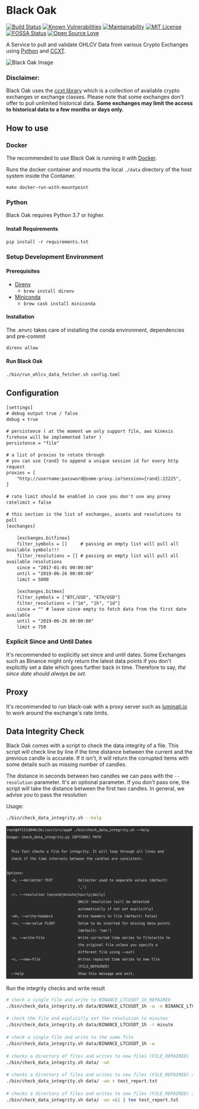 # Black Oak 

[![Build Status](https://travis-ci.org/soerenmartius/black-oak.svg?branch=master)](https://travis-ci.org/soerenmartius/black-oak)
[![Known Vulnerabilities](https://snyk.io//test/github/soerenmartius/black-oak/badge.svg?targetFile=requirements.txt)](https://snyk.io//test/github/soerenmartius/black-oak?targetFile=requirements.txt)
[![Maintainability](https://api.codeclimate.com/v1/badges/ca28e22f618d3fbdc4ae/maintainability)](https://codeclimate.com/github/soerenmartius/black-oak/maintainability)
[![MIT License](https://badges.frapsoft.com/os/mit/mit.svg?v=102)](https://github.com/ellerbrock/open-source-badge/)
[![FOSSA Status](https://app.fossa.io/api/projects/git%2Bgithub.com%2Fsoerenmartius%2Fblack-oak.svg?type=shield)](https://app.fossa.io/projects/git%2Bgithub.com%2Fsoerenmartius%2Fblack-oak?ref=badge_shield)
[![Open Source Love](https://badges.frapsoft.com/os/v1/open-source.svg?v=103)](https://github.com/ellerbrock/open-source-badges/)



A Service to pull and validate OHLCV Data from various Crypto Exchanges using [Python](https://www.python.org/) and [CCXT](https://github.com/ccxt/ccxt).

![Black Oak Image](https://cdn11.bigcommerce.com/s-f74ff/products/9570/images/23270/bbbbbbbbbbbbbbbb__41098.1483834378.1280.1280.jpg?c=2)


### Disclaimer:
Black Oak uses the [ccxt library](https://github.com/ccxt/ccxt) which is a collection of available crypto exchanges or
exchange classes. Please note that some exchanges don't offer to pull unlimited historical data. **Some exchanges may
limit the access to historical data to a few months or days only.**

## How to use

### Docker
The recommended to use Black Oak is running it with [Docker](https://www.docker.com).

Runs the docker container and mounts the local `./data` directory of the host system inside the Container. 
```
make docker-run-with-mountpoint
``` 

### Python
Black Oak requires Python 3.7 or higher.

#### Install Requirements
```
pip install -r requirements.txt
```

### Setup Development Environment
#### Prerequisites
- [Direnv](https://direnv.net/)
  - `brew install direnv`
- [Miniconda](https://docs.conda.io/en/latest/miniconda.html)
  - `brew cask install miniconda`

#### Installation
The .envrc takes care of installing the conda environment, dependencies and pre-commit
```bash
direnv allow
```

#### Run Black Oak
```bash
./bin/run_ohlcv_data_fetcher.sh config.toml
```


## Configuration
```
[settings]
# debug output true / false
debug = true

# persistence ( at the moment we only support file, aws kinesis firehose will be implemented later )
persistence = "file"

# a list of proxies to rotate through
# you can use {rand} to append a unique session id for every http request
proxies = [
    "http://username:password@some-proxy.io?session={rand}:22225",
]

# rate limit should be enabled in case you don't use any proxy
ratelimit = false

# this section is the list of exchanges, assets and resolutions to poll
[exchanges]

    [exchanges.bitfinex]
    filter_symbols = []     # passing an empty list will pull all available symbols!!!
    filter_resolutions = [] # passing an empty list will pull all available resolutions
    since = "2017-01-01 00:00:00"
    until = "2019-06-26 00:00:00"
    limit = 5000

    [exchanges.bitmex]
    filter_symbols = ["BTC/USD", "ETH/USD"]
    filter_resolutions = ["1m", "1h", "1d"]
    since = "" # leave since empty to fetch data from the first date available
    until = "2019-06-26 00:00:00"
    limit = 750
```
### Explicit Since and Until Dates
It's recommended to explicitly set since and until dates. Some Exchanges such as Binance might only return the latest
data points if you don't explicitly set a date which goes further back in time. Therefore to say, *the since date should
always be set.*

## Proxy
It's recommended to run black-oak with a proxy server such as [luminati.io](https://luminati.io) to work around the exchange's rate limits.

## Data Integrity Check
Black Oak comes with a script to check the data integrity of a file. This script will check line by line if the time distance
between the current and the previous candle is accurate. If it isn't, it will return the corrupted items with some
details such as missing number of candles.

The distance in seconds between two candles we can pass with the `--resolution` parameter. It's an optional parameter. If
you don't pass one, the script will take the distance between the first two candles. In general, we advise you to pass the 
resolution


Usage:
```bash
./bin/check_data_integrity.sh --help
```
![Data Integrity Check](_docs/_images/usage.png)

Run the integrity checks and write result
```bash
# check a single file and write to BINANCE_LTCUSDT_1h_REPAIRED
./bin/check_data_integrity.sh data/BINANCE_LTCUSDT_1h -w -o BINANCE_LTCUSDT_1h_COMPLETE 

# check the file and explicitly set the resolution to minutes
./bin/check_data_integrity.sh data/BINANCE_LTCUSDT_1h -r minute

# check a single file and write to the same file
./bin/check_data_integrity.sh data/BINANCE_LTCUSDT_1h -w

# checks a directory of files and writes to new files (FILE_REPAIRED)
./bin/check_data_integrity.sh data/ -wn

# checks a directory of files and writes to new files (FILE_REPAIRED) and saves the test report to the file test_report.txt
./bin/check_data_integrity.sh data/ -wn > test_report.txt

# checks a directory of files and writes to new files (FILE_REPAIRED) and redirects the output to the console and  file  
./bin/check_data_integrity.sh data/ -wn >&1 | tee test_report.txt
```


